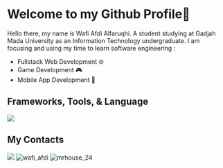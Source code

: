 # Welcome to my Github Profile👋

Hello there, my name is Wafi Afdi Alfaruqhi. A student studying at Gadjah Mada University as an Information Technology undergraduate. I am focusing and using my time to learn software engineering :
* Fullstack Web Development 🌐
* Game Development 🎮
* Mobile App Development 📱


## Frameworks, Tools, & Language 
<p >
  <a href="https://skillicons.dev">
    <img src="https://skillicons.dev/icons?i=mongodb,nodejs,react,nextjs,express,unity,ts,js,tailwind,cs,cpp,python," />
  </a>
</p>

## My Contacts
<p style="text-decoration: none;">
  <a style="text-decoration: none;"  href="https://www.linkedin.com/in/wafiafdialfaruqhi">
    <img src="https://skillicons.dev/icons?i=linkedin"/>
  </a>
  <a style="text-decoration: none;"  href="https://www.instagram.com/wafi_afdi">
    <img src="https://skillicons.dev/icons?i=instagram"  title="wafi_afdi"/>
  </a>
  <a style="text-decoration: none;" href="https://www.instagram.com/wafi_afdi">
    <img src="https://skillicons.dev/icons?i=discord"  title="mrhouse_24"/>
  </a>
</p>
<!--
**Wafi-Afdi/Wafi-Afdi** is a ✨ _special_ ✨ repository because its `README.md` (this file) appears on your GitHub profile.

Here are some ideas to get you started:

- 🔭 I’m currently working on ...
- 🌱 I’m currently learning ...
- 👯 I’m looking to collaborate on ...
- 🤔 I’m looking for help with ...
- 💬 Ask me about ...
- 📫 How to reach me: ...
- 😄 Pronouns: ...
- ⚡ Fun fact: ...
-->
